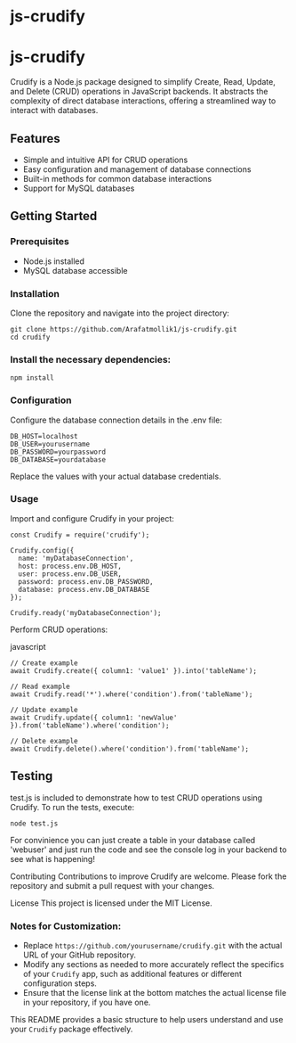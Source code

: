 # js-crudify
# js-crudify

Crudify is a Node.js package designed to simplify Create, Read, Update, and Delete (CRUD) operations in JavaScript backends. It abstracts the complexity of direct database interactions, offering a streamlined way to interact with databases.

## Features

- Simple and intuitive API for CRUD operations
- Easy configuration and management of database connections
- Built-in methods for common database interactions
- Support for MySQL databases

## Getting Started

### Prerequisites

- Node.js installed
- MySQL database accessible

### Installation

Clone the repository and navigate into the project directory:

```
git clone https://github.com/Arafatmollik1/js-crudify.git
cd crudify
```

### Install the necessary dependencies:
```
npm install
```

### Configuration
Configure the database connection details in the .env file:
```
DB_HOST=localhost
DB_USER=yourusername
DB_PASSWORD=yourpassword
DB_DATABASE=yourdatabase
```
Replace the values with your actual database credentials.

### Usage
Import and configure Crudify in your project:

```
const Crudify = require('crudify');

Crudify.config({
  name: 'myDatabaseConnection',
  host: process.env.DB_HOST,
  user: process.env.DB_USER,
  password: process.env.DB_PASSWORD,
  database: process.env.DB_DATABASE
});

Crudify.ready('myDatabaseConnection');
```

Perform CRUD operations:

javascript
```
// Create example
await Crudify.create({ column1: 'value1' }).into('tableName');

// Read example
await Crudify.read('*').where('condition').from('tableName');

// Update example
await Crudify.update({ column1: 'newValue' }).from('tableName').where('condition');

// Delete example
await Crudify.delete().where('condition').from('tableName');
```

## Testing
test.js is included to demonstrate how to test CRUD operations using Crudify. To run the tests, execute:

```
node test.js
```
For convinience you can just create a table in your database called 'webuser' and just run the code and see the console log in your backend to see what is happening!

Contributing
Contributions to improve Crudify are welcome. Please fork the repository and submit a pull request with your changes.

License
This project is licensed under the MIT License.


### Notes for Customization:

- Replace `https://github.com/yourusername/crudify.git` with the actual URL of your GitHub repository.
- Modify any sections as needed to more accurately reflect the specifics of your `Crudify` app, such as additional features or different configuration steps.
- Ensure that the license link at the bottom matches the actual license file in your repository, if you have one.

This README provides a basic structure to help users understand and use your `Crudify` package effectively.




